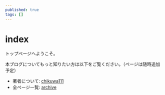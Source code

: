```yaml
---
published: true
tags: []
---
```


# index

トップページへようこそ。

本ブログについてもっと知りたい方は以下をご覧ください。（ページは随時追加予定）

- 著者について: [chikuwa111](chikuwa111 "chikuwa111")
- 全ページ一覧: [archive](archive "archive")